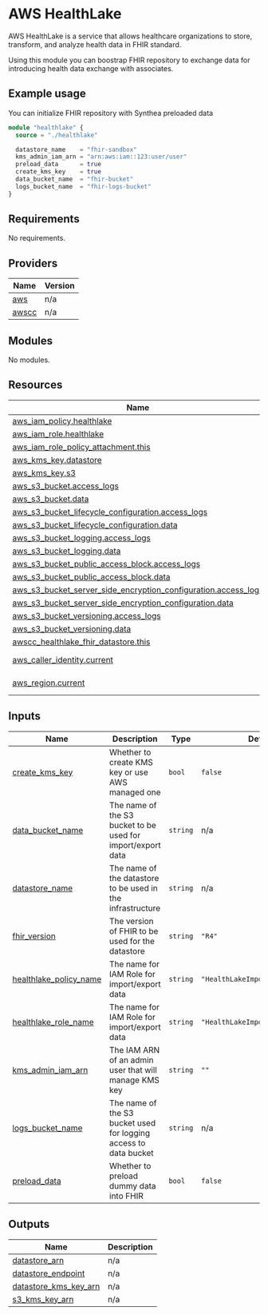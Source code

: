 # AWS HealthLake

AWS HealthLake is a service that allows healthcare organizations to store, transform, and analyze health data in FHIR standard.

Using this module you can boostrap FHIR repository to exchange data for introducing health data exchange with associates.

## Example usage

You can initialize FHIR repository with Synthea preloaded data

```tf
module "healthlake" {
  source = "./healthlake"

  datastore_name    = "fhir-sandbox"
  kms_admin_iam_arn = "arn:aws:iam::123:user/user"
  preload_data      = true
  create_kms_key    = true
  data_bucket_name  = "fhir-bucket"
  logs_bucket_name  = "fhir-logs-bucket"
}
```


<!-- BEGIN_TF_DOCS -->
## Requirements

No requirements.

## Providers

| Name | Version |
|------|---------|
| <a name="provider_aws"></a> [aws](#provider\_aws) | n/a |
| <a name="provider_awscc"></a> [awscc](#provider\_awscc) | n/a |

## Modules

No modules.

## Resources

| Name | Type |
|------|------|
| [aws_iam_policy.healthlake](https://registry.terraform.io/providers/hashicorp/aws/latest/docs/resources/iam_policy) | resource |
| [aws_iam_role.healthlake](https://registry.terraform.io/providers/hashicorp/aws/latest/docs/resources/iam_role) | resource |
| [aws_iam_role_policy_attachment.this](https://registry.terraform.io/providers/hashicorp/aws/latest/docs/resources/iam_role_policy_attachment) | resource |
| [aws_kms_key.datastore](https://registry.terraform.io/providers/hashicorp/aws/latest/docs/resources/kms_key) | resource |
| [aws_kms_key.s3](https://registry.terraform.io/providers/hashicorp/aws/latest/docs/resources/kms_key) | resource |
| [aws_s3_bucket.access_logs](https://registry.terraform.io/providers/hashicorp/aws/latest/docs/resources/s3_bucket) | resource |
| [aws_s3_bucket.data](https://registry.terraform.io/providers/hashicorp/aws/latest/docs/resources/s3_bucket) | resource |
| [aws_s3_bucket_lifecycle_configuration.access_logs](https://registry.terraform.io/providers/hashicorp/aws/latest/docs/resources/s3_bucket_lifecycle_configuration) | resource |
| [aws_s3_bucket_lifecycle_configuration.data](https://registry.terraform.io/providers/hashicorp/aws/latest/docs/resources/s3_bucket_lifecycle_configuration) | resource |
| [aws_s3_bucket_logging.access_logs](https://registry.terraform.io/providers/hashicorp/aws/latest/docs/resources/s3_bucket_logging) | resource |
| [aws_s3_bucket_logging.data](https://registry.terraform.io/providers/hashicorp/aws/latest/docs/resources/s3_bucket_logging) | resource |
| [aws_s3_bucket_public_access_block.access_logs](https://registry.terraform.io/providers/hashicorp/aws/latest/docs/resources/s3_bucket_public_access_block) | resource |
| [aws_s3_bucket_public_access_block.data](https://registry.terraform.io/providers/hashicorp/aws/latest/docs/resources/s3_bucket_public_access_block) | resource |
| [aws_s3_bucket_server_side_encryption_configuration.access_logs](https://registry.terraform.io/providers/hashicorp/aws/latest/docs/resources/s3_bucket_server_side_encryption_configuration) | resource |
| [aws_s3_bucket_server_side_encryption_configuration.data](https://registry.terraform.io/providers/hashicorp/aws/latest/docs/resources/s3_bucket_server_side_encryption_configuration) | resource |
| [aws_s3_bucket_versioning.access_logs](https://registry.terraform.io/providers/hashicorp/aws/latest/docs/resources/s3_bucket_versioning) | resource |
| [aws_s3_bucket_versioning.data](https://registry.terraform.io/providers/hashicorp/aws/latest/docs/resources/s3_bucket_versioning) | resource |
| [awscc_healthlake_fhir_datastore.this](https://registry.terraform.io/providers/hashicorp/awscc/latest/docs/resources/healthlake_fhir_datastore) | resource |
| [aws_caller_identity.current](https://registry.terraform.io/providers/hashicorp/aws/latest/docs/data-sources/caller_identity) | data source |
| [aws_region.current](https://registry.terraform.io/providers/hashicorp/aws/latest/docs/data-sources/region) | data source |

## Inputs

| Name | Description | Type | Default | Required |
|------|-------------|------|---------|:--------:|
| <a name="input_create_kms_key"></a> [create\_kms\_key](#input\_create\_kms\_key) | Whether to create KMS key or use AWS managed one | `bool` | `false` | no |
| <a name="input_data_bucket_name"></a> [data\_bucket\_name](#input\_data\_bucket\_name) | The name of the S3 bucket to be used for import/export data | `string` | n/a | yes |
| <a name="input_datastore_name"></a> [datastore\_name](#input\_datastore\_name) | The name of the datastore to be used in the infrastructure | `string` | n/a | yes |
| <a name="input_fhir_version"></a> [fhir\_version](#input\_fhir\_version) | The version of FHIR to be used for the datastore | `string` | `"R4"` | no |
| <a name="input_healthlake_policy_name"></a> [healthlake\_policy\_name](#input\_healthlake\_policy\_name) | The name for IAM Role for import/export data | `string` | `"HealthLakeImportExportPolicy"` | no |
| <a name="input_healthlake_role_name"></a> [healthlake\_role\_name](#input\_healthlake\_role\_name) | The name for IAM Role for import/export data | `string` | `"HealthLakeImportExportRole"` | no |
| <a name="input_kms_admin_iam_arn"></a> [kms\_admin\_iam\_arn](#input\_kms\_admin\_iam\_arn) | The IAM ARN of an admin user that will manage KMS key | `string` | `""` | no |
| <a name="input_logs_bucket_name"></a> [logs\_bucket\_name](#input\_logs\_bucket\_name) | The name of the S3 bucket used for logging access to data bucket | `string` | n/a | yes |
| <a name="input_preload_data"></a> [preload\_data](#input\_preload\_data) | Whether to preload dummy data into FHIR | `bool` | `false` | no |

## Outputs

| Name | Description |
|------|-------------|
| <a name="output_datastore_arn"></a> [datastore\_arn](#output\_datastore\_arn) | n/a |
| <a name="output_datastore_endpoint"></a> [datastore\_endpoint](#output\_datastore\_endpoint) | n/a |
| <a name="output_datastore_kms_key_arn"></a> [datastore\_kms\_key\_arn](#output\_datastore\_kms\_key\_arn) | n/a |
| <a name="output_s3_kms_key_arn"></a> [s3\_kms\_key\_arn](#output\_s3\_kms\_key\_arn) | n/a |
<!-- END_TF_DOCS -->